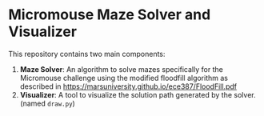# Micromouse Maze Solver and Visualizer

This repository contains two main components:
1. **Maze Solver**: An algorithm to solve mazes specifically for the Micromouse challenge using the modified floodfill algorithm as described in <https://marsuniversity.github.io/ece387/FloodFill.pdf>
2. **Visualizer**: A tool to visualize the solution path generated by the solver. (named ```draw.py```)
